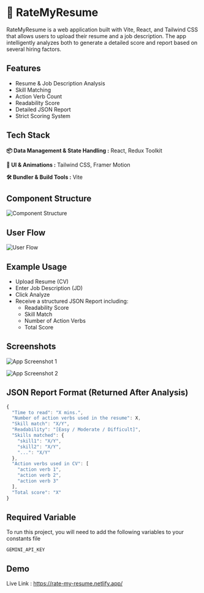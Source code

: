 
# 📄 RateMyResume

RateMyResume is a web application built with Vite, React, and Tailwind CSS that allows users to upload their resume and a job description. The app intelligently analyzes both to generate a detailed score and report based on several hiring factors.


## Features

- Resume & Job Description Analysis
- Skill Matching
- Action Verb Count
- Readability Score
- Detailed JSON Report
- Strict Scoring System


## Tech Stack

**📦 Data Management & State Handling :** React, Redux Toolkit

**🎨 UI & Animations :** Tailwind CSS, Framer Motion

**🛠 Bundler & Build Tools :** Vite


## Component Structure

![Component Structure](https://drive.google.com/file/d/1oOTkVvwcCPCMc9Slq0k900hrg001lNI3/view?usp=sharing) 
## User Flow

![User Flow](https://drive.google.com/file/d/1HrdQnDioNoR6SGZ0eei_WdlU5yQizY1f/view?usp=sharing)
## Example Usage

- Upload Resume (CV)
- Enter Job Description (JD)
- Click Analyze
- Receive a structured JSON Report including:
  - Readability Score
  - Skill Match
  - Number of Action Verbs
  - Total Score
## Screenshots

![App Screenshot 1](https://drive.google.com/file/d/1nXLtnzubrNz2xQ97U2uwBOyT2yhvZFv2/view?usp=sharing) 

![App Screenshot 2](https://drive.google.com/file/d/1bYQVWPukVseksNg3qaGhqsSC0eOrho02/view?usp=sharing)


## JSON Report Format (Returned After Analysis)

```javascript
{
  "Time to read": "X mins.",
  "Number of action verbs used in the resume": X,
  "Skill match": "X/Y",
  "Readability": "[Easy / Moderate / Difficult]",
  "Skills matched": {
    "skill1": "X/Y",
    "skill2": "X/Y",
    "...": "X/Y"
  },
  "Action verbs used in CV": [
    "action verb 1",
    "action verb 2",
    "action verb 3"
  ],
  "Total score": "X"
}
```


## Required Variable 

To run this project, you will need to add the following  variables to your constants file

`GEMINI_API_KEY`



## Demo

Live Link : https://rate-my-resume.netlify.app/

